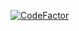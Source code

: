 [![CodeFactor](https://www.codefactor.io/repository/github/avegaarteaga/landscape_website/badge)](https://www.codefactor.io/repository/github/avegaarteaga/landscape_website)
